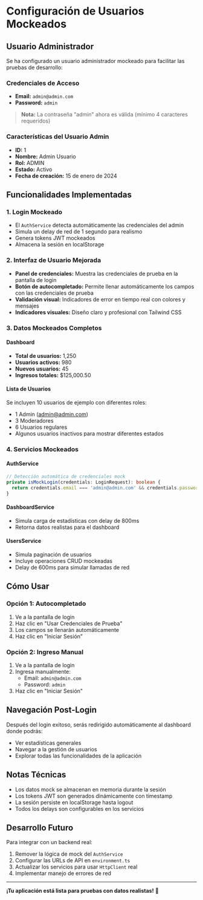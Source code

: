 # Configuración de Usuarios Mockeados

## Usuario Administrador

Se ha configurado un usuario administrador mockeado para facilitar las pruebas de desarrollo:

### Credenciales de Acceso
- **Email:** `admin@admin.com`
- **Password:** `admin`

> **Nota:** La contraseña "admin" ahora es válida (mínimo 4 caracteres requeridos)

### Características del Usuario Admin
- **ID:** 1
- **Nombre:** Admin Usuario
- **Rol:** ADMIN
- **Estado:** Activo
- **Fecha de creación:** 15 de enero de 2024

## Funcionalidades Implementadas

### 1. Login Mockeado
- El `AuthService` detecta automáticamente las credenciales del admin
- Simula un delay de red de 1 segundo para realismo
- Genera tokens JWT mockeados
- Almacena la sesión en localStorage

### 2. Interfaz de Usuario Mejorada
- **Panel de credenciales:** Muestra las credenciales de prueba en la pantalla de login
- **Botón de autocompletado:** Permite llenar automáticamente los campos con las credenciales de prueba
- **Validación visual:** Indicadores de error en tiempo real con colores y mensajes
- **Indicadores visuales:** Diseño claro y profesional con Tailwind CSS

### 3. Datos Mockeados Completos

#### Dashboard
- **Total de usuarios:** 1,250
- **Usuarios activos:** 980
- **Nuevos usuarios:** 45
- **Ingresos totales:** $125,000.50

#### Lista de Usuarios
Se incluyen 10 usuarios de ejemplo con diferentes roles:
- 1 Admin (admin@admin.com)
- 3 Moderadores
- 6 Usuarios regulares
- Algunos usuarios inactivos para mostrar diferentes estados

### 4. Servicios Mockeados

#### AuthService
```typescript
// Detección automática de credenciales mock
private isMockLogin(credentials: LoginRequest): boolean {
  return credentials.email === 'admin@admin.com' && credentials.password === 'admin';
}
```

#### DashboardService
- Simula carga de estadísticas con delay de 800ms
- Retorna datos realistas para el dashboard

#### UsersService
- Simula paginación de usuarios
- Incluye operaciones CRUD mockeadas
- Delay de 600ms para simular llamadas de red

## Cómo Usar

### Opción 1: Autocompletado
1. Ve a la pantalla de login
2. Haz clic en "Usar Credenciales de Prueba"
3. Los campos se llenarán automáticamente
4. Haz clic en "Iniciar Sesión"

### Opción 2: Ingreso Manual
1. Ve a la pantalla de login
2. Ingresa manualmente:
   - Email: `admin@admin.com`
   - Password: `admin`
3. Haz clic en "Iniciar Sesión"

## Navegación Post-Login

Después del login exitoso, serás redirigido automáticamente al dashboard donde podrás:
- Ver estadísticas generales
- Navegar a la gestión de usuarios
- Explorar todas las funcionalidades de la aplicación

## Notas Técnicas

- Los datos mock se almacenan en memoria durante la sesión
- Los tokens JWT son generados dinámicamente con timestamp
- La sesión persiste en localStorage hasta logout
- Todos los delays son configurables en los servicios

## Desarrollo Futuro

Para integrar con un backend real:
1. Remover la lógica de mock del `AuthService`
2. Configurar las URLs de API en `environment.ts`
3. Actualizar los servicios para usar `HttpClient` real
4. Implementar manejo de errores de red

---

**¡Tu aplicación está lista para pruebas con datos realistas!** 🚀
